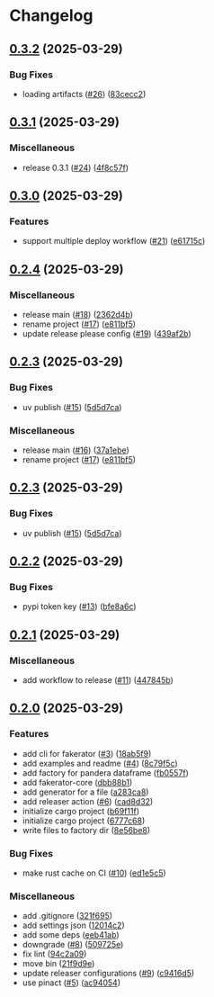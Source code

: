 # Changelog

## [0.3.2](https://github.com/hiro-o918/fauxgen/compare/v0.3.1...v0.3.2) (2025-03-29)


### Bug Fixes

* loading artifacts ([#26](https://github.com/hiro-o918/fauxgen/issues/26)) ([83cecc2](https://github.com/hiro-o918/fauxgen/commit/83cecc29e18b50351dda43fde5378815fe0c661e))

## [0.3.1](https://github.com/hiro-o918/fauxgen/compare/v0.3.0...v0.3.1) (2025-03-29)


### Miscellaneous

* release 0.3.1 ([#24](https://github.com/hiro-o918/fauxgen/issues/24)) ([4f8c57f](https://github.com/hiro-o918/fauxgen/commit/4f8c57fc26d4eb916795b6af8daec7ef5dacf9d5))

## [0.3.0](https://github.com/hiro-o918/fauxgen/compare/v0.2.4...v0.3.0) (2025-03-29)


### Features

* support multiple deploy workflow ([#21](https://github.com/hiro-o918/fauxgen/issues/21)) ([e61715c](https://github.com/hiro-o918/fauxgen/commit/e61715c6dde810bdd0ccacaf927970eaba65c6f8))

## [0.2.4](https://github.com/hiro-o918/fauxgen/compare/0.2.3...v0.2.4) (2025-03-29)


### Miscellaneous

* release main ([#18](https://github.com/hiro-o918/fauxgen/issues/18)) ([2362d4b](https://github.com/hiro-o918/fauxgen/commit/2362d4bc79a88e15e5cb2da6a2edbabe4789bfda))
* rename project ([#17](https://github.com/hiro-o918/fauxgen/issues/17)) ([e811bf5](https://github.com/hiro-o918/fauxgen/commit/e811bf5b412bf07124e70d1b6fc3b47fea1a59d3))
* update release please config ([#19](https://github.com/hiro-o918/fauxgen/issues/19)) ([439af2b](https://github.com/hiro-o918/fauxgen/commit/439af2b4df751109d67dd02717b8b05442e48385))

## [0.2.3](https://github.com/hiro-o918/fauxgen/compare/0.2.2...0.2.3) (2025-03-29)


### Bug Fixes

* uv publish ([#15](https://github.com/hiro-o918/fauxgen/issues/15)) ([5d5d7ca](https://github.com/hiro-o918/fauxgen/commit/5d5d7cadc5664d0307cf325b4f68de5f8a2ac200))


### Miscellaneous

* release main ([#16](https://github.com/hiro-o918/fauxgen/issues/16)) ([37a1ebe](https://github.com/hiro-o918/fauxgen/commit/37a1ebe67f6b1329d67005eddd4c7d259b252602))
* rename project ([#17](https://github.com/hiro-o918/fauxgen/issues/17)) ([e811bf5](https://github.com/hiro-o918/fauxgen/commit/e811bf5b412bf07124e70d1b6fc3b47fea1a59d3))

## [0.2.3](https://github.com/hiro-o918/pyfakerator/compare/0.2.2...0.2.3) (2025-03-29)


### Bug Fixes

* uv publish ([#15](https://github.com/hiro-o918/pyfakerator/issues/15)) ([5d5d7ca](https://github.com/hiro-o918/pyfakerator/commit/5d5d7cadc5664d0307cf325b4f68de5f8a2ac200))

## [0.2.2](https://github.com/hiro-o918/fakerator/compare/0.2.1...0.2.2) (2025-03-29)


### Bug Fixes

* pypi token key ([#13](https://github.com/hiro-o918/fakerator/issues/13)) ([bfe8a6c](https://github.com/hiro-o918/fakerator/commit/bfe8a6cd9c36ff1612370409c2af16804dbcbbf7))

## [0.2.1](https://github.com/hiro-o918/fakerator/compare/0.2.0...0.2.1) (2025-03-29)


### Miscellaneous

* add workflow to release ([#11](https://github.com/hiro-o918/fakerator/issues/11)) ([447845b](https://github.com/hiro-o918/fakerator/commit/447845b3c074f6d3d60a7f95a83b2c6142c27ab5))

## [0.2.0](https://github.com/hiro-o918/fakerator/compare/0.1.0...0.2.0) (2025-03-29)


### Features

* add cli for fakerator ([#3](https://github.com/hiro-o918/fakerator/issues/3)) ([18ab5f9](https://github.com/hiro-o918/fakerator/commit/18ab5f944d844501817eef435d110e055568063e))
* add examples and readme ([#4](https://github.com/hiro-o918/fakerator/issues/4)) ([8c79f5c](https://github.com/hiro-o918/fakerator/commit/8c79f5ce34b6a4baf465aa1bd30d14f6ae0a9113))
* add factory for pandera dataframe ([fb0557f](https://github.com/hiro-o918/fakerator/commit/fb0557f18767d85b01394d1add8c9791a76b23ce))
* add fakerator-core ([dbb88b1](https://github.com/hiro-o918/fakerator/commit/dbb88b195dd0272ece7d686574c3010adee52dfa))
* add generator for a file ([a283ca8](https://github.com/hiro-o918/fakerator/commit/a283ca8dc365218923631943de0d1eb0b846b83e))
* add releaser action ([#6](https://github.com/hiro-o918/fakerator/issues/6)) ([cad8d32](https://github.com/hiro-o918/fakerator/commit/cad8d32cf3ab8e016076caf936c4bf4d93bb979d))
* initialize cargo project ([b69f11f](https://github.com/hiro-o918/fakerator/commit/b69f11f5dccdf4845d9cfefc1a5ee941bbe4c054))
* initialize cargo project ([6777c68](https://github.com/hiro-o918/fakerator/commit/6777c68a3248d19c9fad15ec391f06acda0bed5a))
* write files to factory dir ([8e56be8](https://github.com/hiro-o918/fakerator/commit/8e56be868c89b3d95be8c8fc782e606b8e53db0d))


### Bug Fixes

* make rust cache on CI ([#10](https://github.com/hiro-o918/fakerator/issues/10)) ([ed1e5c5](https://github.com/hiro-o918/fakerator/commit/ed1e5c5c4a0c0cde3b2a098f4f02b0dcdc070108))


### Miscellaneous

* add .gitignore ([321f695](https://github.com/hiro-o918/fakerator/commit/321f6959a329cd0e85de35f53cb5633695b5a004))
* add settings json ([12014c2](https://github.com/hiro-o918/fakerator/commit/12014c2cfde9bd24f897534bb31b51df6d340430))
* add some deps ([eeb41ab](https://github.com/hiro-o918/fakerator/commit/eeb41abb2f97af3b51aff7cb3026f7bfd62b4fbc))
* downgrade ([#8](https://github.com/hiro-o918/fakerator/issues/8)) ([509725e](https://github.com/hiro-o918/fakerator/commit/509725e56e97df64f266a534b702fb1444792219))
* fix lint ([94c2a09](https://github.com/hiro-o918/fakerator/commit/94c2a097d8a52f76c9ff2ce17205838221b7da8c))
* move bin ([21f9d9e](https://github.com/hiro-o918/fakerator/commit/21f9d9e48d6ff3046ff3b0e730e1d510ff55fa70))
* update releaser configurations ([#9](https://github.com/hiro-o918/fakerator/issues/9)) ([c9416d5](https://github.com/hiro-o918/fakerator/commit/c9416d519aa77465fea2e63be3259bc3272fd8d1))
* use pinact ([#5](https://github.com/hiro-o918/fakerator/issues/5)) ([ac94054](https://github.com/hiro-o918/fakerator/commit/ac94054ac8dd7d6676586c1f5b4924c621ba1405))
